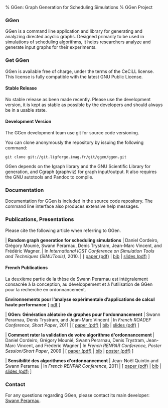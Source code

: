 % GGen: Graph Generation for Scheduling Simulations
% GGen Project

### GGen

GGen is a command line application and library for
generating and analyzing directed acyclic graphs. Designed primarily to be used
in simulations of scheduling algorithms, it helps researchers analyze and
generate input graphs for their experiments.

### Get GGen

GGen is available free of charge, under the terms of the CeCiLL license. This
license is fully compatible with the latest GNU Public License.

#### Stable Release

No stable release as been made recently. Please use the development version, it
is kept as stable as possible by the developers and should always be in a
usable state.

#### Development Version

The GGen development team use git for source code versioning.

You can clone anonymously the repository by issuing the following command:

`git clone git://git.ligforge.imag.fr/git/ggen/ggen.git`

GGen depends on the Igraph library and the GNU Scientific Library for
generation, and Cgraph (graphviz) for graph input/output. It also requires
the GNU autotools and Pandoc to compile.

### Documentation

Documentation for GGen is included in the source code repository. The command
line interface also produces extensive help messages.

### Publications, Presentations

Please cite the following article when referring to GGen.

| **Random graph generation for scheduling simulations**
| Daniel Cordeiro, Grégory Mounié, Swann Perarnau, Denis Trystram, Jean-Marc Vincent, and Frédéric Wagner.
| In *International ICST Conference on Simulation Tools and Techniques (SIMUTools)*, 2010.
| \[ [paper (pdf)](pdfs/simutools10paper.pdf) | [bib](bibtex.html#simutools10) | [slides (pdf)](pdfs/simutools10slides.pdf) \]

#### French Publications

La deuxième partie de la thèse de Swann Perarnau est intégralement consacrée à la
conception, au développement et à l'utilisation de GGen pour la recherche en
ordonnancement.

**Environnements pour l’analyse expérimentale d’applications de calcul haute
performance** \[ [pdf](pdfs/these_swann_perarnau.pdf) \]

| **GGen: Génération aléatoire de graphes pour l'ordonnancement**
| Swann Perarnau, Denis Trystram, and Jean-Marc Vincent
| In *French ROADEF Conference, Short Paper*, 2011
| \[ [paper (pdf)](pdfs/roadef11shortpaper.pdf) | [bib](bibtex.html#roadef11) | [slides (pdf)](pdfs/roadef11slides.pdf) \]

| **Comment rater la validation de votre algorithme d'ordonnancement**
| Daniel Cordeiro, Grégory Mounié, Swann Perarnau, Denis Trystram, Jean-Marc Vincent, and Frédéric Wagner
| In *French RENPAR Conference, Poster Session/Short Paper*, 2009
| \[ [paper (pdf)](pdfs/renpar09shortpaper.pdf) | [bib](bibtex.html#renpar09) | [poster (pdf)](pdfs/renpar09poster.pdf) \]

| **Sensibilité des algorithmes d'ordonnancement**
| Jean-Noël Quintin and Swann Perarnau
| In *French RENPAR Conference*, 2011
| \[ [paper (pdf)](pdfs/renpar11paper.pdf) | [bib](bibtex.html#renpar11) | [slides (pdf)](pdfs/renpar11slides.pdf) \]

### Contact

For any questions regarding GGen, please contact its main developer: [Swann Perarnau](mailto:swann.perarnau@imag.fr).

